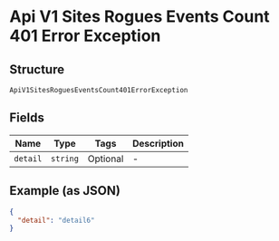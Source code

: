 
# Api V1 Sites Rogues Events Count 401 Error Exception

## Structure

`ApiV1SitesRoguesEventsCount401ErrorException`

## Fields

| Name | Type | Tags | Description |
|  --- | --- | --- | --- |
| `detail` | `string` | Optional | - |

## Example (as JSON)

```json
{
  "detail": "detail6"
}
```

